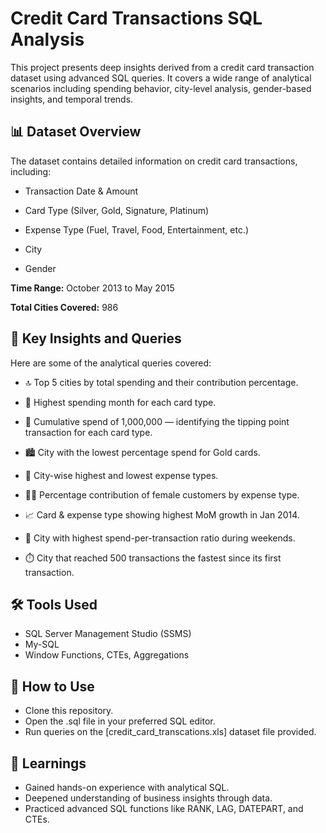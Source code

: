 # Credit Card Transactions SQL Analysis

This project presents deep insights derived from a credit card transaction dataset using advanced SQL queries. It covers a wide range of analytical scenarios including spending behavior, city-level analysis, gender-based insights, and temporal trends.

## 📊 Dataset Overview
The dataset contains detailed information on credit card transactions, including:

- Transaction Date & Amount
- Card Type (Silver, Gold, Signature, Platinum)
- Expense Type (Fuel, Travel, Food, Entertainment, etc.)
- City

- Gender

**Time Range:** October 2013 to May 2015

**Total Cities Covered:** 986

## 🧠 Key Insights and Queries
Here are some of the analytical queries covered:

- 🔝 Top 5 cities by total spending and their contribution percentage.

- 📅 Highest spending month for each card type.

- 🎯 Cumulative spend of 1,000,000 — identifying the tipping point transaction for each card type.

- 🏙️ City with the lowest percentage spend for Gold cards.

- 🧾 City-wise highest and lowest expense types.

- 👩‍🦰 Percentage contribution of female customers by expense type.

- 📈 Card & expense type showing highest MoM growth in Jan 2014.

- 📍 City with highest spend-per-transaction ratio during weekends.

- ⏱️ City that reached 500 transactions the fastest since its first transaction.

## 🛠️ Tools Used
- SQL Server Management Studio (SSMS)
- My-SQL
- Window Functions, CTEs, Aggregations

## 📌 How to Use
- Clone this repository.
- Open the .sql file in your preferred SQL editor.
- Run queries on the [credit_card_transcations.xls] dataset file provided.

## 📘 Learnings
- Gained hands-on experience with analytical SQL.
- Deepened understanding of business insights through data.
- Practiced advanced SQL functions like RANK, LAG, DATEPART, and CTEs.
